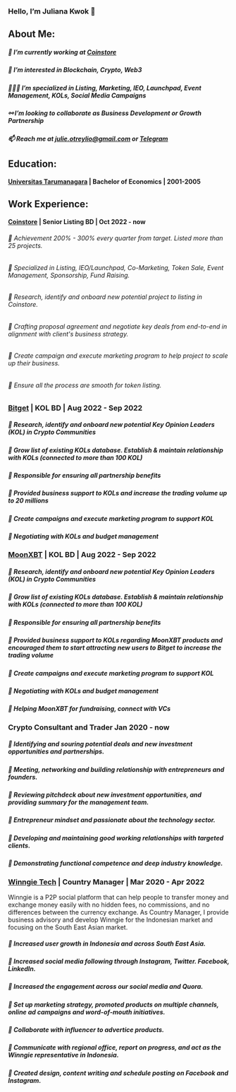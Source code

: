 ### Hello, I’m Juliana Kwok 👋

## About Me:
##### 💼 I’m currently working at [Coinstore](https://www.coinstore.com)
##### 👀 I’m interested in Blockchain, Crypto, Web3
##### 👩🏻‍💻 I’m specialized in Listing, Marketing, IEO, Launchpad, Event Management, KOLs, Social Media Campaigns
##### ⚯ I’m looking to collaborate as Business Development or Growth Partnership
##### 📫 Reach me at julie.otreylio@gmail.com or [Telegram](https://t.me/otreylio)

## Education:
#### [Universitas Tarumanagara](https://untar.ac.id/) | Bachelor of Economics | 2001-2005

## Work Experience:
#### [Coinstore](https://www.coinstore.com) | Senior Listing BD | Oct 2022 - now
###### 📌 Achievement 200% - 300% every quarter from target. Listed more than 25 projects.
###### 📌 Specialized in Listing, IEO/Launchpad, Co-Marketing, Token Sale, Event Management, Sponsorship, Fund Raising.
###### 📌 Research, identify and onboard new potential project to listing in Coinstore.
###### 📌 Crafting proposal agreement and negotiate key deals from end-to-end in alignment with client's business strategy.
###### 📌 Create campaign and execute marketing program to help project to scale up their business.
###### 📌 Ensure all the process are smooth for token listing.

### [Bitget](https://www.bitget.com) | KOL BD | Aug 2022 - Sep 2022
##### 📌 Research, identify and onboard new potential Key Opinion Leaders (KOL) in Crypto Communities
##### 📌 Grow list of existing KOLs database. Establish & maintain relationship with KOLs (connected to more than 100 KOL)
##### 📌 Responsible for ensuring all partnership benefits
##### 📌 Provided business support to KOLs and increase the trading volume up to 20 millions
##### 📌 Create campaigns and execute marketing program to support KOL
##### 📌 Negotiating with KOLs and budget management

### [MoonXBT](https://www.moonxbt.com) | KOL BD | Aug 2022 - Sep 2022
##### 📌 Research, identify and onboard new potential Key Opinion Leaders (KOL) in Crypto Communities
##### 📌 Grow list of existing KOLs database. Establish & maintain relationship with KOLs (connected to more than 100 KOL)
##### 📌 Responsible for ensuring all partnership benefits
##### 📌 Provided business support to KOLs regarding MoonXBT products and encouraged them to start attracting new users to Bitget to increase the trading volume
##### 📌 Create campaigns and execute marketing program to support KOL
##### 📌 Negotiating with KOLs and budget management
##### 📌 Helping MoonXBT for fundraising, connect with VCs

### Crypto Consultant and Trader Jan 2020 - now
##### 📌 Identifying and souring potential deals and new investment opportunities and partnerships.
##### 📌 Meeting, networking and building relationship with entrepreneurs and founders.
##### 📌 Reviewing pitchdeck about new investment opportunities, and providing summary for the management team.
##### 📌 Entrepreneur mindset and passionate about the technology sector.
##### 📌 Developing and maintaining good working relationships with targeted clients.
##### 📌 Demonstrating functional competence and deep industry knowledge.

### [Winngie Tech](https://www.winngie.com) | Country Manager | Mar 2020 - Apr 2022
Winngie is a P2P social platform that can help people to transfer money and exchange money easily with no hidden fees,
no commissions, and no differences between the currency exchange. As Country Manager, I provide business advisory
and develop Winngie for the Indonesian market and focusing on the South East Asian market.

##### 📌 Increased user growth in Indonesia and across South East Asia.
##### 📌 Increased social media following through Instagram, Twitter. Facebook, LinkedIn.
##### 📌 Increased the engagement across our social media and Quora.
##### 📌 Set up marketing strategy, promoted products on multiple channels, online ad campaigns and word-of-mouth initiatives.
##### 📌 Collaborate with influencer to advertice products.
##### 📌 Communicate with regional office, report on progress, and act as the Winngie representative in Indonesia.
##### 📌 Created design, content writing and schedule posting on Facebook and Instagram.





<!---
JulianaKwok/JulianaKwok is a ✨ special ✨ repository because its `README.md` (this file) appears on your GitHub profile.
You can click the Preview link to take a look at your changes.
--->
